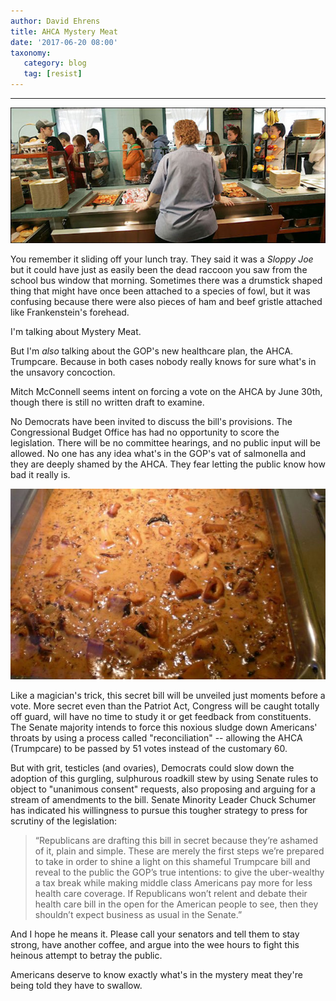 ```yaml
---
author: David Ehrens
title: AHCA Mystery Meat
date: '2017-06-20 08:00'
taxonomy:
   category: blog
   tag: [resist]
---
```

---

![](cafeteria.jpg)

You remember it sliding off your lunch tray. They said it was a *Sloppy Joe* but it could have just as easily been the dead raccoon you saw from the school bus window that morning. Sometimes there was a drumstick shaped thing that might have once been attached to a species of fowl, but it was confusing because there were also pieces of ham and beef gristle attached like Frankenstein's forehead.

I'm talking about Mystery Meat.

But I'm *also* talking about the GOP's new healthcare plan, the AHCA. Trumpcare. Because in both cases nobody really knows for sure what's in the unsavory concoction.

Mitch McConnell seems intent on forcing a vote on the AHCA by June 30th, though there is still no written draft to examine.

No Democrats have been invited to discuss the bill's provisions. The Congressional Budget Office has had no opportunity to score the legislation. There will be no committee hearings, and no public input will be allowed. No one has any idea what's in the GOP's vat of salmonella and they are deeply shamed by the AHCA. They fear letting the public know how bad it really is.

![](vat.jpg)

Like a magician's trick, this secret bill will be unveiled just moments before a vote. More secret even than the Patriot Act, Congress will be caught totally off guard, will have no time to study it or get feedback from constituents. The Senate majority intends to force this noxious sludge down Americans' throats by using a process called "reconciliation" -- allowing the AHCA (Trumpcare) to be passed by 51 votes instead of the customary 60. 

But with grit, testicles (and ovaries), Democrats could slow down the adoption of this gurgling, sulphurous roadkill stew by using Senate rules to object to "unanimous consent" requests, also proposing and arguing for a stream of amendments to the bill. Senate Minority Leader Chuck Schumer has indicated his willingness to pursue this tougher strategy to press for scrutiny of the legislation:

> “Republicans are drafting this bill in secret because they’re ashamed of it, plain and simple. These are merely the first steps we’re prepared to take in order to shine a light on this shameful Trumpcare bill and reveal to the public the GOP’s true intentions: to give the uber-wealthy a tax break while making middle class Americans pay more for less health care coverage. If Republicans won’t relent and debate their health care bill in the open for the American people to see, then they shouldn’t expect business as usual in the Senate.”

And I hope he means it. Please call your senators and tell them to stay strong, have another coffee, and argue into the wee hours to fight this heinous attempt to betray the public. 

Americans deserve to know exactly what's in the mystery meat they're being told they have to swallow.

